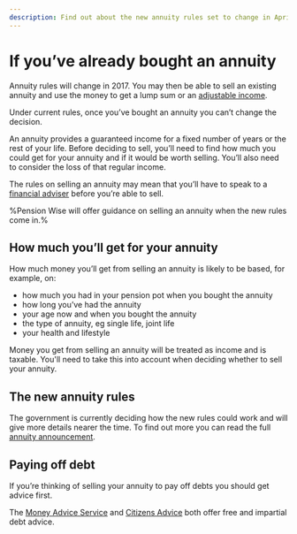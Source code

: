 ```yaml
---
description: Find out about the new annuity rules set to change in April 2017.
---
```


# If you’ve already bought an annuity

Annuity rules will change in 2017. You may then be able to sell an existing annuity and use the money to get a lump sum or an [adjustable income](/adjustable-income).

Under current rules, once you’ve bought an annuity you can’t change the decision.

An annuity provides a guaranteed income for a fixed number of years or the rest of your life. Before deciding to sell, you’ll need to find how much you could get for your annuity and if it would be worth selling. You’ll also need to consider the loss of that regular income.

The rules on selling an annuity may mean that you’ll have to speak to a [financial adviser](/financial-advice) before you’re able to sell.

%Pension Wise will offer guidance on selling an annuity when the new rules come in.%

## How much you’ll get for your annuity

How much money you’ll get from selling an annuity is likely to be based, for example, on:

  * how much you had in your pension pot when you bought the annuity
  * how long you’ve had the annuity
  * your age now and when you bought the annuity
  * the type of annuity, eg single life, joint life
  * your health and lifestyle

Money you get from selling an annuity will be treated as income and is taxable. You'll need to take this into account when deciding whether to sell your annuity.

## The new annuity rules

The government is currently deciding how the new rules could work and will give more details nearer the time. To find out more you can read the full [annuity announcement](https://www.gov.uk/government/news/pension-freedoms-to-be-extended-to-people-with-annuities).

## Paying off debt

If you’re thinking of selling your annuity to pay off debts you should get advice first.

The [Money Advice Service](https://www.moneyadviceservice.org.uk/en) and [Citizens Advice](http://www.citizensadvice.org.uk/) both offer free and impartial debt advice.
